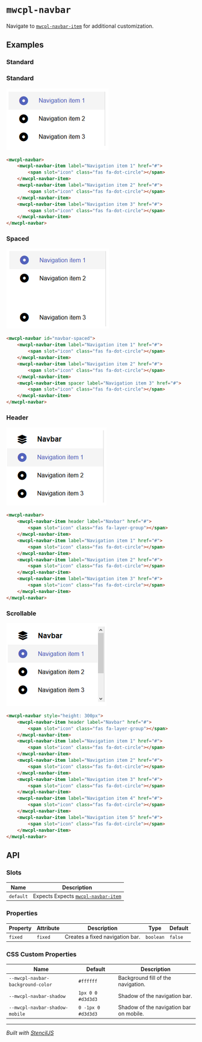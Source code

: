 # `mwcpl-navbar`

Navigate to [`mwcpl-navbar-item`](https://github.com/zanozbot/mwcpl/tree/master/src/components/mwcpl-navbar-item) for additional customization.

## Examples

### Standard

### Standard

![](images/standard.png)

```html
<mwcpl-navbar>
    <mwcpl-navbar-item label="Navigation item 1" href="#">
        <span slot="icon" class="fas fa-dot-circle"></span>
    </mwcpl-navbar-item>
    <mwcpl-navbar-item label="Navigation item 2" href="#">
        <span slot="icon" class="fas fa-dot-circle"></span>
    </mwcpl-navbar-item>
    <mwcpl-navbar-item label="Navigation item 3" href="#">
        <span slot="icon" class="fas fa-dot-circle"></span>
    </mwcpl-navbar-item>
</mwcpl-navbar>
```

### Spaced

![](images/spaced.png)

```html
<mwcpl-navbar id="navbar-spaced">
    <mwcpl-navbar-item label="Navigation item 1" href="#">
        <span slot="icon" class="fas fa-dot-circle"></span>
    </mwcpl-navbar-item>
    <mwcpl-navbar-item label="Navigation item 2" href="#">
        <span slot="icon" class="fas fa-dot-circle"></span>
    </mwcpl-navbar-item>
    <mwcpl-navbar-item spacer label="Navigation item 3" href="#">
        <span slot="icon" class="fas fa-dot-circle"></span>
    </mwcpl-navbar-item>
</mwcpl-navbar>
```

### Header

![](images/header.png)

```html
<mwcpl-navbar>
    <mwcpl-navbar-item header label="Navbar" href="#">
        <span slot="icon" class="fas fa-layer-group"></span>
    </mwcpl-navbar-item>
    <mwcpl-navbar-item label="Navigation item 1" href="#">
        <span slot="icon" class="fas fa-dot-circle"></span>
    </mwcpl-navbar-item>
    <mwcpl-navbar-item label="Navigation item 2" href="#">
        <span slot="icon" class="fas fa-dot-circle"></span>
    </mwcpl-navbar-item>
    <mwcpl-navbar-item label="Navigation item 3" href="#">
        <span slot="icon" class="fas fa-dot-circle"></span>
    </mwcpl-navbar-item>
</mwcpl-navbar>
```

### Scrollable

![](images/scrollable.png)

```html
<mwcpl-navbar style="height: 300px">
    <mwcpl-navbar-item header label="Navbar" href="#">
        <span slot="icon" class="fas fa-layer-group"></span>
    </mwcpl-navbar-item>
    <mwcpl-navbar-item label="Navigation item 1" href="#">
        <span slot="icon" class="fas fa-dot-circle"></span>
    </mwcpl-navbar-item>
    <mwcpl-navbar-item label="Navigation item 2" href="#">
        <span slot="icon" class="fas fa-dot-circle"></span>
    </mwcpl-navbar-item>
    <mwcpl-navbar-item label="Navigation item 3" href="#">
        <span slot="icon" class="fas fa-dot-circle"></span>
    </mwcpl-navbar-item>
    <mwcpl-navbar-item label="Navigation item 4" href="#">
        <span slot="icon" class="fas fa-dot-circle"></span>
    </mwcpl-navbar-item>
    <mwcpl-navbar-item label="Navigation item 5" href="#">
        <span slot="icon" class="fas fa-dot-circle"></span>
    </mwcpl-navbar-item>
</mwcpl-navbar>
```

## API

### Slots

| Name      | Description                                                                                                           |
| --------- | --------------------------------------------------------------------------------------------------------------------- |
| `default` | Expects Expects [`mwcpl-navbar-item`](https://github.com/zanozbot/mwcpl/tree/master/src/components/mwcpl-navbar-item) |

### Properties

| Property | Attribute | Description                     | Type      | Default |
| -------- | --------- | ------------------------------- | --------- | ------- |
| `fixed`  | `fixed`   | Creates a fixed navigation bar. | `boolean` | `false` |

### CSS Custom Properties

| Name                              | Default            | Description                             |
| --------------------------------- | ------------------ | --------------------------------------- |
| `--mwcpl-navbar-background-color` | `#ffffff`          | Background fill of the navigation.      |
| `--mwcpl-navbar-shadow`           | `1px 0 0 #d3d3d3`  | Shadow of the navigation bar.           |
| `--mwcpl-navbar-shadow-mobile`    | `0 -1px 0 #d3d3d3` | Shadow of the navigation bar on mobile. |

----------------------------------------------

*Built with [StencilJS](https://stenciljs.com/)*

